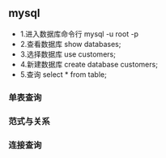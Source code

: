 ## mysql
+ 1.进入数据库命令行 mysql -u root -p
+ 2.查看数据库 show databases;
+ 3.选择数据库 use customers;
+ 4.新建数据库 create database customers;
+ 5.查询 select * from table;

### 单表查询 

### 范式与关系

### 连接查询 
